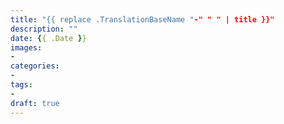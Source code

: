 ```yaml
---
title: "{{ replace .TranslationBaseName "-" " " | title }}"
description: ""
date: {{ .Date }}
images:
-
categories:
-
tags:
- 
draft: true
---
```

